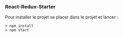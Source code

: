### React-Redux-Starter ###

Pour installer le projet se placer dans le projet et lancer : 

```
> npm install
> npm start
```

